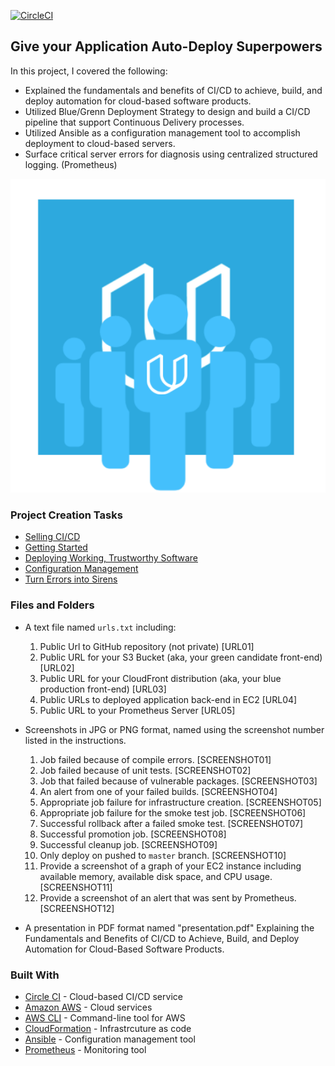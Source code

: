 [![CircleCI](https://circleci.com/gh/Omobolaji-Adams/HIghly-available-app-CI-CD/workflows/9952184d-de51-4f57-a1a6-a2755091fb76/tree/master.svg?style=svg)](https://circleci.com/gh/Omobolaji-Adams/HIghly-available-app-CI-CD/?branch=master)
## Give your Application Auto-Deploy Superpowers

In this project, I covered the following:

- Explained the fundamentals and benefits of CI/CD to achieve, build, and deploy automation for cloud-based software products.
- Utilized Blue/Grenn Deployment Strategy to design and build a CI/CD pipeline that support Continuous Delivery processes.
- Utilized Ansible as a configuration management tool to accomplish deployment to cloud-based servers.
- Surface critical server errors for diagnosis using centralized structured logging. (Prometheus)

![Diagram of CI/CD Pipeline we will be building.](udapeople.png)

### Project Creation Tasks

* [Selling CI/CD](instructions/0-selling-cicd.md)
* [Getting Started](instructions/1-getting-started.md)
* [Deploying Working, Trustworthy Software](instructions/2-deploying-trustworthy-code.md)
* [Configuration Management](instructions/3-configuration-management.md)
* [Turn Errors into Sirens](instructions/4-turn-errors-into-sirens.md)

### Files and Folders
- A text file named `urls.txt` including:
  1. Public Url to GitHub repository (not private) [URL01]
  1. Public URL for your S3 Bucket (aka, your green candidate front-end) [URL02]
  1. Public URL for your CloudFront distribution (aka, your blue production front-end) [URL03]
  1. Public URLs to deployed application back-end in EC2 [URL04]
  1. Public URL to your Prometheus Server [URL05]
- Screenshots in JPG or PNG format, named using the screenshot number listed in the instructions. 
  1. Job failed because of compile errors. [SCREENSHOT01]
  1. Job failed because of unit tests. [SCREENSHOT02]
  1. Job that failed because of vulnerable packages. [SCREENSHOT03]
  1. An alert from one of your failed builds. [SCREENSHOT04]
  1. Appropriate job failure for infrastructure creation. [SCREENSHOT05]
  1. Appropriate job failure for the smoke test job. [SCREENSHOT06]
  1. Successful rollback after a failed smoke test. [SCREENSHOT07]  
  1. Successful promotion job. [SCREENSHOT08]
  1. Successful cleanup job. [SCREENSHOT09]
  1. Only deploy on pushed to `master` branch. [SCREENSHOT10]
  1. Provide a screenshot of a graph of your EC2 instance including available memory, available disk space, and CPU usage. [SCREENSHOT11]
  1. Provide a screenshot of an alert that was sent by Prometheus. [SCREENSHOT12]

- A presentation in PDF format named "presentation.pdf" Explaining the Fundamentals and Benefits of CI/CD to Achieve, Build, and Deploy Automation for Cloud-Based Software Products. 


### Built With

- [Circle CI](www.circleci.com) - Cloud-based CI/CD service
- [Amazon AWS](https://aws.amazon.com/) - Cloud services
- [AWS CLI](https://aws.amazon.com/cli/) - Command-line tool for AWS
- [CloudFormation](https://aws.amazon.com/cloudformation/) - Infrastrcuture as code
- [Ansible](https://www.ansible.com/) - Configuration management tool
- [Prometheus](https://prometheus.io/) - Monitoring tool
